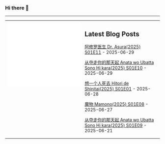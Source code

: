 ### Hi there 👋

<!--
**etng/etng** is a ✨ _special_ ✨ repository because its `README.md` (this file) appears on your GitHub profile.

Here are some ideas to get you started:

- 🔭 I’m currently working on ...
- 🌱 I’m currently learning ...
- 👯 I’m looking to collaborate on ...
- 🤔 I’m looking for help with ...
- 💬 Ask me about ...
- 📫 How to reach me: ...
- 😄 Pronouns: ...
- ⚡ Fun fact: ...
-->


---

<table>
<tr>
<td valign="top" width="50%">
<img src="metrics.svg" alt="Metric" />
</td>
<td valign="top" width="50%">

## Latest Blog Posts
<!-- blog start -->
[阿修罗医生 Dr. Asura(2025) S01E11](http://www.fanxinzhui.com/rr/2619#S01E11) - 2025-06-29

[从夺走你的那天起 Anata wo Ubatta Sono Hi kara(2025) S01E10](http://www.fanxinzhui.com/rr/2623#S01E10) - 2025-06-29

[想一个人死去 Hitori de Shinitai(2025) S01E01](http://www.fanxinzhui.com/rr/2628#S01E01) - 2025-06-28

[魔物 Mamono(2025) S01E08](http://www.fanxinzhui.com/rr/2620#S01E08) - 2025-06-27

[从夺走你的那天起 Anata wo Ubatta Sono Hi kara(2025) S01E09](http://www.fanxinzhui.com/rr/2623#S01E09) - 2025-06-21
<!-- blog end -->

</td></tr></table>

